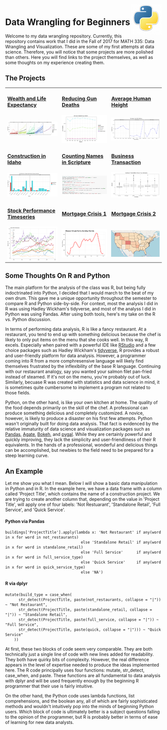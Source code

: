 <img src="images/python_logo.png" width="100px" align="right" margin-top="-30px">

Data Wrangling for Beginners
============================
Welcome to my data wrangling repository. Currently, this repository contains work that I did in the Fall of 2017 for MATH 335: Data Wrangling and Visualization. These are some of my first attempts at data science. Therefore, you will notice that some projects are more polished than others. Here you will find links to the project themselves, as well as some thoughts on my experience creating them. 

## The Projects

<table>
  <tr>
    <td><h3><a href="https://nbviewer.jupyter.org/github/cjense77/data_wrangling/blob/master/Wealth%20and%20Life%20Expectancy/cs02.ipynb">Wealth and Life Expectancy</a></h3></td>
    <td><h3><a href="https://nbviewer.jupyter.org/github/cjense77/data_wrangling/blob/master/Reducing%20Gun%20Deaths/cs03.ipynb">Reducing Gun Deaths</a></h3></td>
    <td><h3><a href="https://nbviewer.jupyter.org/github/cjense77/data_wrangling/blob/master/Average%20Human%20Height/cs04.ipynb">Average Human Height</a></h3></td>
  </tr>
  <tr>
    <td><img src="images/cs02.png" width="250px"></td>
    <td><img src="images/cs03.png" width="250px"></td> 
    <td><img src="images/cs04.png" width="250px"></td>
  </tr>
  <tr>
      <td><h3><a href="https://nbviewer.jupyter.org/github/cjense77/data_wrangling/blob/master/Construction%20in%20Idaho/cs05.ipynb">Construction in Idaho</a></h3></td>
    <td><h3><a href="https://nbviewer.jupyter.org/github/cjense77/data_wrangling/blob/master/Counting%20Names%20in%20Scripture/cs06.ipynb">Counting Names in Scripture</a></h3></td> 
    <td><h3><a href="https://nbviewer.jupyter.org/github/cjense77/data_wrangling/blob/master/Business%20Transactions/cs07.ipynb">Business Transaction</a></h3></td>
  </tr>
  <tr>
    <td><img src="images/cs05.png" width="250px"></td>
    <td><img src="images/cs06.png" width="250px"></td>
    <td><img src="images/cs07.png" width="250px"></td>
  </tr>
  <tr>
      <td><h3><a href="https://nbviewer.jupyter.org/github/cjense77/data_wrangling/blob/master/Stock%20Performance%20Timeseries/cs08.ipynb">Stock Performance Timeseries</a></h3></td>
    <td><h3><a href="https://nbviewer.jupyter.org/github/cjense77/data_wrangling/blob/master/Mortgage%20Crisis%201/cs10%20v2.ipynb">Mortgage Crisis 1</a></h3></td> 
    <td><h3><a href="https://nbviewer.jupyter.org/github/cjense77/data_wrangling/blob/master/Mortgage%20Crisis%202/cs11.ipynb">Mortgage Crisis 2</a></h3></td>
  </tr>
  <tr>
    <td><img src="images/cs08.png" width="250px"></td>
    <td><img src="images/cs10.png" width="250px"></td>
    <td><img src="images/cs11.png" width="250px"></td>
  </tr>
</table>

## Some Thoughts On R and Python

The main platform for the analysis of the class was R, but being fully indoctrinated into Python, I decided that I would march to the beat of my own drum. This gave me a unique opportunity throughout the semester to compare R and Python side-by-side. For context, most the analysis I did in R was using Hadley Wickham's tidyverse, and most of the analyss I did in Python was using Pandas. After using both tools, here's my take on the R vs. Python discussion.

In terms of performing data analysis, R is like a fancy restaurant. At a restaurant, you tend to end up with something delicious because the chef is likely to only put items on the menu that she cooks well. In this way, R excels. Especially when paired with a powerful IDE like [RStudio](https://www.rstudio.com/) and a few choice packages such as Hadley Wickham's [tidyverse](https://www.tidyverse.org/), R provides a robust and user-friendly platform for data analysis. However, a programmer coming into R from a more comphresensive language will likely find themselves frustrated by the inflexibility of the base R language. Continuing with our restaurant analogy, say you wanted your salmon filet pan-fried instead of steamed. If it's not on the menu, you're probably out of luck. Similarly, becuase R was created with statistics and data science in mind, it is sometimes quite cumbersome to implement a program not related to those fields. 

Python, on the other hand, is like your own kitchen at home. The quality of the food depends primarily on the skill of the chef. A professional can produce something delicious and completely customized. A novice, however, is likely to produce a disaster on his first few attempts. Python wasn't originally built for doing data analysis. That fact is evidenced by the relative immaturity of data science and visualization packages such as [Pandas](https://pandas.pydata.org/), [Agate](https://agate.readthedocs.io/en/1.6.0/), [Bokeh](https://bokeh.pydata.org/en/latest/), and [pygal](http://pygal.org/en/stable/). While they are certainly powerful and quickly improving, they lack the simplicity and user-friendliness of their R equivalents. In the hands of a professional, wonderful and delicious things can be accomplished, but newbies to the field need to be prepared for a steep learning curve. 

## An Example

Let me show you what I mean. Below I will show a basic data manipulation in Python and in R. In the example here, we have a data frame with a column called 'Project Title', which contains the name of a construction project. We are trying to create another column that, depending on the value in 'Project Title', will apply one of four labels: 'Not Restuarant', 'Standalone Retail', 'Full Service', and 'Quick Service'. 

#### Python via Pandas
```
buildings['ProjectTitle'].apply(lambda x: 'Not Restaurant' if any(word in x for word in not_restaurants) 
                                  else 'Standalone Retail' if any(word in x for word in standalone_retail) 
                                  else 'Full Service'      if any(word in x for word in full_service_type) 
                                  else 'Quick Service'     if any(word in x for word in quick_service_type) 
                                  else 'NA')
```

#### R via dplyr
```
mutate(build_type = case_when(
      str_detect(ProjectTitle, paste(not_restaurants, collapse = "|")) ~ "Not Restaurant",
      str_detect(ProjectTitle, paste(standalone_retail, collapse = "|")) ~ "Standalone Retail",
      str_detect(ProjectTitle, paste(full_service, collapse = "|")) ~ "Full Service",
      str_detect(ProjectTitle, paste(quick, collapse = "|"))) ~ "Quick Service"
    ))
```

At first, these two blocks of code seem very comparable. They are both technically just a single line of code with new lines added for readability. They both have quirky bits of complexity. However, the real difference appears in the level of expertise needed to produce the ideas implemented here. The R code principally uses four functions: mutate, str_detect, case_when, and paste. These functions are all fundamental to data analysis with dplyr and will be used frequently enough by the beginning R programmer that their use is fairly intuitive. 

On the other hand, the Python code uses lambda functions, list comprehensions, and the boolean any, all of which are fairly sophisticated methods and wouldn't intuitively pop into the minds of beginning Python users. Which block of code is ultimately better is a subject questions falling to the opinion of the programmer, but R is probably better in terms of ease of learning for new data analysts. 
